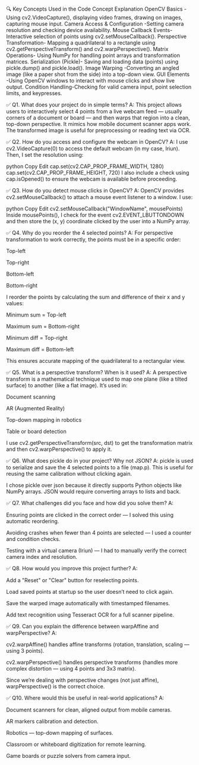 🔍 Key Concepts Used in the Code
Concept	Explanation
OpenCV Basics	-Using cv2.VideoCapture(), displaying video frames, drawing on images, capturing mouse input.
Camera Access & Configuration	-Setting camera resolution and checking device availability.
Mouse Callback Events-	Interactive selection of points using cv2.setMouseCallback().
Perspective Transformation-	Mapping a quadrilateral to a rectangle using cv2.getPerspectiveTransform() and cv2.warpPerspective().
Matrix Operations-	Using NumPy for handling point arrays and transformation matrices.
Serialization (Pickle)-	Saving and loading data (points) using pickle.dump() and pickle.load().
Image Warping	-Converting an angled image (like a paper shot from the side) into a top-down view.
GUI Elements	-Using OpenCV windows to interact with mouse clicks and show live output.
Condition Handling-Checking for valid camera input, point selection limits, and keypresses.

✅ Q1. What does your project do in simple terms?
A:
This project allows users to interactively select 4 points from a live webcam feed — usually corners of a document or board — and then warps that region into a clean, top-down perspective. It mimics how mobile document scanner apps work. The transformed image is useful for preprocessing or reading text via OCR.

✅ Q2. How do you access and configure the webcam in OpenCV?
A:
I use cv2.VideoCapture(0) to access the default webcam (in my case, Iriun). Then, I set the resolution using:

python
Copy
Edit
cap.set(cv2.CAP_PROP_FRAME_WIDTH, 1280)
cap.set(cv2.CAP_PROP_FRAME_HEIGHT, 720)
I also include a check using cap.isOpened() to ensure the webcam is available before proceeding.

✅ Q3. How do you detect mouse clicks in OpenCV?
A:
OpenCV provides cv2.setMouseCallback() to attach a mouse event listener to a window. I use:

python
Copy
Edit
cv2.setMouseCallback("WindowName", mousePoints)
Inside mousePoints(), I check for the event cv2.EVENT_LBUTTONDOWN and then store the (x, y) coordinate clicked by the user into a NumPy array.

✅ Q4. Why do you reorder the 4 selected points?
A:
For perspective transformation to work correctly, the points must be in a specific order:

Top-left

Top-right

Bottom-left

Bottom-right

I reorder the points by calculating the sum and difference of their x and y values:

Minimum sum = Top-left

Maximum sum = Bottom-right

Minimum diff = Top-right

Maximum diff = Bottom-left

This ensures accurate mapping of the quadrilateral to a rectangular view.

✅ Q5. What is a perspective transform? When is it used?
A:
A perspective transform is a mathematical technique used to map one plane (like a tilted surface) to another (like a flat image). It’s used in:

Document scanning

AR (Augmented Reality)

Top-down mapping in robotics

Table or board detection

I use cv2.getPerspectiveTransform(src, dst) to get the transformation matrix and then cv2.warpPerspective() to apply it.

✅ Q6. What does pickle do in your project? Why not JSON?
A:
pickle is used to serialize and save the 4 selected points to a file (map.p). This is useful for reusing the same calibration without clicking again.

I chose pickle over json because it directly supports Python objects like NumPy arrays. JSON would require converting arrays to lists and back.

✅ Q7. What challenges did you face and how did you solve them?
A:

Ensuring points are clicked in the correct order — I solved this using automatic reordering.

Avoiding crashes when fewer than 4 points are selected — I used a counter and condition checks.

Testing with a virtual camera (Iriun) — I had to manually verify the correct camera index and resolution.

✅ Q8. How would you improve this project further?
A:

Add a "Reset" or "Clear" button for reselecting points.

Load saved points at startup so the user doesn’t need to click again.

Save the warped image automatically with timestamped filenames.

Add text recognition using Tesseract OCR for a full scanner pipeline.

✅ Q9. Can you explain the difference between warpAffine and warpPerspective?
A:

cv2.warpAffine() handles affine transforms (rotation, translation, scaling — using 3 points).

cv2.warpPerspective() handles perspective transforms (handles more complex distortion — using 4 points and 3x3 matrix).

Since we’re dealing with perspective changes (not just affine), warpPerspective() is the correct choice.

✅ Q10. Where would this be useful in real-world applications?
A:

Document scanners for clean, aligned output from mobile cameras.

AR markers calibration and detection.

Robotics — top-down mapping of surfaces.

Classroom or whiteboard digitization for remote learning.

Game boards or puzzle solvers from camera input.